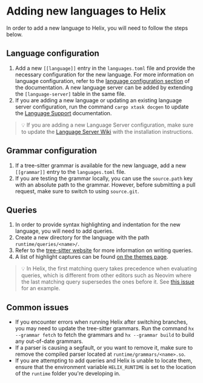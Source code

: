 # Adding new languages to Helix

In order to add a new language to Helix, you will need to follow the steps
below.

## Language configuration

1. Add a new `[[language]]` entry in the `languages.toml` file and provide the
   necessary configuration for the new language. For more information on
   language configuration, refer to the
   [language configuration section](../languages.md) of the documentation.
   A new language server can be added by extending the `[language-server]` table in the same file.
2. If you are adding a new language or updating an existing language server
   configuration, run the command `cargo xtask docgen` to update the
   [Language Support](../lang-support.md) documentation.

> 💡 If you are adding a new Language Server configuration, make sure to update
> the
> [Language Server Wiki](https://github.com/helix-editor/helix/wiki/Language-Server-Configurations)
> with the installation instructions.

## Grammar configuration

1. If a tree-sitter grammar is available for the new language, add a new
   `[[grammar]]` entry to the `languages.toml` file.
2. If you are testing the grammar locally, you can use the `source.path` key
   with an absolute path to the grammar. However, before submitting a pull
   request, make sure to switch to using `source.git`.

## Queries

1. In order to provide syntax highlighting and indentation for the new language,
   you will need to add queries.
2. Create a new directory for the language with the path
   `runtime/queries/<name>/`.
3. Refer to the
   [tree-sitter website](https://tree-sitter.github.io/tree-sitter/syntax-highlighting#queries)
   for more information on writing queries.
4. A list of highlight captures can be found [on the themes page](https://docs.helix-editor.com/themes.html#scopes).

> 💡 In Helix, the first matching query takes precedence when evaluating
> queries, which is different from other editors such as Neovim where the last
> matching query supersedes the ones before it. See
> [this issue](https://github.com/helix-editor/helix/pull/1170#issuecomment-997294090)
> for an example.

## Common issues

- If you encounter errors when running Helix after switching branches, you may
  need to update the tree-sitter grammars. Run the command `hx --grammar fetch`
  to fetch the grammars and `hx --grammar build` to build any out-of-date
  grammars.
- If a parser is causing a segfault, or you want to remove it, make sure to
  remove the compiled parser located at `runtime/grammars/<name>.so`.
- If you are attempting to add queries and Helix is unable to locate them, ensure that the environment variable `HELIX_RUNTIME` is set to the location of the `runtime` folder you're developing in.
